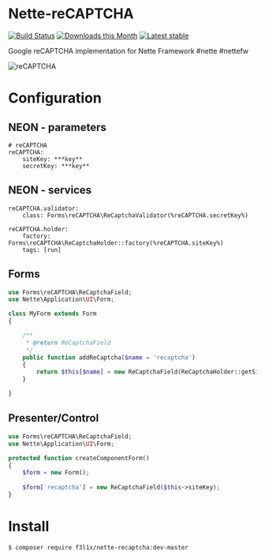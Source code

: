 Nette-reCAPTCHA
===============

[![Build Status](https://travis-ci.org/f3l1x/Nette-reCAPTCHA.svg?branch=master)](https://travis-ci.org/f3l1x/Nette-reCAPTCHA)
[![Downloads this Month](https://img.shields.io/packagist/dm/f3l1x/nette-recaptcha.svg?style=flat)](https://packagist.org/packages/f3l1x/nette-recaptcha)
[![Latest stable](https://img.shields.io/packagist/v/f3l1x/nette-recaptcha.svg?style=flat)](https://packagist.org/packages/f3l1x/nette-recaptcha)

Google reCAPTCHA implementation for Nette Framework #nette #nettefw


![reCAPTCHA](https://raw.githubusercontent.com/f3l1x/Nette-reCAPTCHA/master/recaptcha.png)

# Configuration

## NEON - parameters
```neon
# reCAPTCHA
reCAPTCHA:
    siteKey: ***key**
    secretKey: ***key**
```

## NEON - services
```neon
reCAPTCHA.validator:
    class: Forms\reCAPTCHA\ReCaptchaValidator(%reCAPTCHA.secretKey%)

reCAPTCHA.holder:
    factory: Forms\reCAPTCHA\ReCaptchaHolder::factory(%reCAPTCHA.siteKey%)
    tags: [run]
```

## Forms
```php
use Forms\reCAPTCHA\ReCaptchaField;
use Nette\Application\UI\Form;

class MyForm extends Form
{

    /**
     * @return ReCaptchaField
     */
    public function addReCaptcha($name = 'recaptcha')
    {
        return $this[$name] = new ReCaptchaField(ReCaptchaHolder::getSiteKey());
    }

}
```

## Presenter/Control
```php
use Forms\reCAPTCHA\ReCaptchaField;
use Nette\Application\UI\Form;

protected function createComponentForm() 
{
    $form = new Form();
    
    $form['recaptcha'] = new ReCaptchaField($this->siteKey); 
}
```

# Install

```sh
$ composer require f3l1x/nette-recaptcha:dev-master
```

